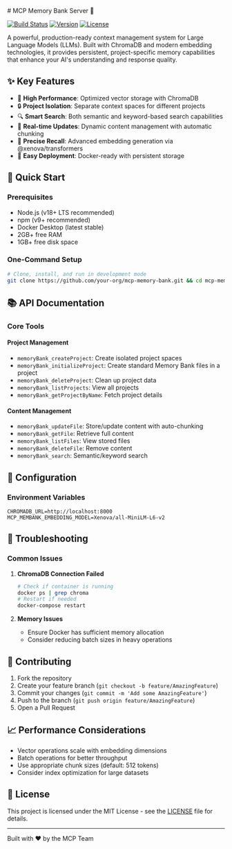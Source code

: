 ﻿﻿﻿﻿# MCP Memory Bank Server 🧠

[![Build Status](https://img.shields.io/github/workflow/status/your-org/mcp-memory-bank/CI)]()
[![Version](https://img.shields.io/npm/v/mcp-memory-bank)]()
[![License](https://img.shields.io/github/license/your-org/mcp-memory-bank)]()

A powerful, production-ready context management system for Large Language Models (LLMs). Built with ChromaDB and modern embedding technologies, it provides persistent, project-specific memory capabilities that enhance your AI's understanding and response quality.

## ✨ Key Features

- 🚀 **High Performance**: Optimized vector storage with ChromaDB
- 🔒 **Project Isolation**: Separate context spaces for different projects
- 🔍 **Smart Search**: Both semantic and keyword-based search capabilities
- 🔄 **Real-time Updates**: Dynamic content management with automatic chunking
- 🎯 **Precise Recall**: Advanced embedding generation via @xenova/transformers
- 🐳 **Easy Deployment**: Docker-ready with persistent storage

## 🚀 Quick Start

### Prerequisites

- Node.js (v18+ LTS recommended)
- npm (v9+ recommended)
- Docker Desktop (latest stable)
- 2GB+ free RAM
- 1GB+ free disk space

### One-Command Setup

```bash
# Clone, install, and run in development mode
git clone https://github.com/your-org/mcp-memory-bank.git && cd mcp-memory-bank && npm install && docker-compose up -d && npm run dev
```

## 📚 API Documentation

### Core Tools

#### Project Management

- `memoryBank_createProject`: Create isolated project spaces
- `memoryBank_initializeProject`: Create standard Memory Bank files in a project
- `memoryBank_deleteProject`: Clean up project data
- `memoryBank_listProjects`: View all projects
- `memoryBank_getProjectByName`: Fetch project details

#### Content Management

- `memoryBank_updateFile`: Store/update content with auto-chunking
- `memoryBank_getFile`: Retrieve full content
- `memoryBank_listFiles`: View stored files
- `memoryBank_deleteFile`: Remove content
- `memoryBank_search`: Semantic/keyword search

## 🔧 Configuration

### Environment Variables

```env
CHROMADB_URL=http://localhost:8000
MCP_MEMBANK_EMBEDDING_MODEL=Xenova/all-MiniLM-L6-v2
```

## 🐛 Troubleshooting

### Common Issues

1. **ChromaDB Connection Failed**

   ```bash
   # Check if container is running
   docker ps | grep chroma
   # Restart if needed
   docker-compose restart
   ```

2. **Memory Issues**
   - Ensure Docker has sufficient memory allocation
   - Consider reducing batch sizes in heavy operations

## 🤝 Contributing

1. Fork the repository
2. Create your feature branch (`git checkout -b feature/AmazingFeature`)
3. Commit your changes (`git commit -m 'Add some AmazingFeature'`)
4. Push to the branch (`git push origin feature/AmazingFeature`)
5. Open a Pull Request

## 📈 Performance Considerations

- Vector operations scale with embedding dimensions
- Batch operations for better throughput
- Use appropriate chunk sizes (default: 512 tokens)
- Consider index optimization for large datasets

## 📄 License

This project is licensed under the MIT License - see the [LICENSE](LICENSE) file for details.

---
Built with ❤️ by the MCP Team

